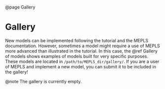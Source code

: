 

@page Gallery

# Gallery

New models can be implemented following the tutorial and the MEPLS documentation. However, 
sometimes a model might require a use of MEPLS more advanced than illustrated in the tutorial. In
this case, the @ref Gallery of models shows examples of models built for very specific purposes. 
These models are located in `/path/to/MEPLS_dir/gallery/`. If you are a user of MEPLS and implement 
a new model, you can submit it to be included in the gallery! 

@note The gallery is currently empty.